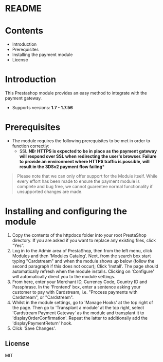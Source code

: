 # README

# Contents

- Introduction
- Prerequisites
- Installing the payment module
- License

# Introduction

This Prestashop module provides an easy method to integrate with the payment gateway.
 - Supports versions: **1.7 - 1.7.56**

# Prerequisites

- The module requires the following prerequisites to be met in order to function correctly:
    - SSL **NB: HTTPS is expected to be in place as the payment gateway will respond over SSL when redirecting the user's browser. Failure to provide an environment where HTTPS traffic is possible, will result in the 3DSv2 payment flow failing***

> Please note that we can only offer support for the Module itself. While every effort has been made to ensure the payment module is complete and bug free, we cannot guarentee normal functionality if unsupported changes are made.

# Installing and configuring the module

1. Copy the contents of the httpdocs folder into your root PrestaShop directory. If you are asked if you want to replace any existing files, click “Yes”.
2. Log in to the Admin area of PrestaShop, then from the left menu, click Modules and then 'Modules Catalog'. Next, from the search box start typing "Cardstream" and when the module shows up below (follow the second paragraph if this does not occur); Click 'Install'. The page should automatically refresh when the module installs. Clicking on 'Configure' will automatically direct you to the module settings.
3. From here, enter your Merchant ID, Currency Code, Country ID and Passphrase. In the 'Frontend' box, enter a sentence asking your customer to pay with Cardstream, i.e. "Process payments with Cardstream", or "Cardstream".
4. Whilst in the module settings, go to 'Manage Hooks' at the top right of the page. Then go to 'Transplant a module' at the top right, select 'Cardstream Payment Gateway' as the module and transplant it to 'displayOrderConfirmation'. Repeat the latter to additionally add the 'displayPaymentReturn' hook.
5. Click 'Save Changes'.


License
----
MIT